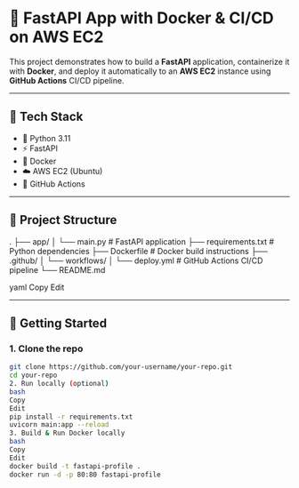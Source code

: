 # 🚀 FastAPI App with Docker & CI/CD on AWS EC2

This project demonstrates how to build a **FastAPI** application, containerize it with **Docker**, and deploy it automatically to an **AWS EC2** instance using **GitHub Actions** CI/CD pipeline.

---

## 🧰 Tech Stack

- 🐍 Python 3.11
- ⚡ FastAPI
- 🐳 Docker
- ☁️ AWS EC2 (Ubuntu)
- 🔁 GitHub Actions

---

## 📂 Project Structure

.
├── app/
│ └── main.py # FastAPI application
├── requirements.txt # Python dependencies
├── Dockerfile # Docker build instructions
├── .github/
│ └── workflows/
│ └── deploy.yml # GitHub Actions CI/CD pipeline
└── README.md

yaml
Copy
Edit

---

## 🚀 Getting Started

### 1. Clone the repo

```bash
git clone https://github.com/your-username/your-repo.git
cd your-repo
2. Run locally (optional)
bash
Copy
Edit
pip install -r requirements.txt
uvicorn main:app --reload
3. Build & Run Docker locally
bash
Copy
Edit
docker build -t fastapi-profile .
docker run -d -p 80:80 fastapi-profile